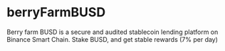 # berryFarmBUSD
Berry farm BUSD is a secure and audited stablecoin lending platform on Binance Smart Chain.
Stake BUSD, and get stable rewards (7% per day)

